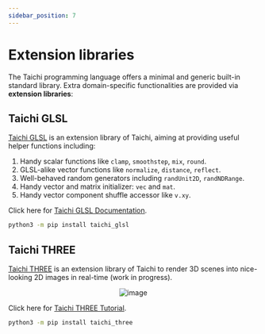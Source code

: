 ```yaml
---
sidebar_position: 7
---
```


# Extension libraries

The Taichi programming language offers a minimal and generic built-in
standard library. Extra domain-specific functionalities are provided via
**extension libraries**:

## Taichi GLSL

[Taichi GLSL](https://github.com/taichi-dev/taichi_glsl) is an extension
library of Taichi, aiming at providing useful helper functions
including:

1.  Handy scalar functions like `clamp`, `smoothstep`, `mix`, `round`.
2.  GLSL-alike vector functions like `normalize`, `distance`, `reflect`.
3.  Well-behaved random generators including `randUnit2D`,
    `randNDRange`.
4.  Handy vector and matrix initializer: `vec` and `mat`.
5.  Handy vector component shuffle accessor like `v.xy`.

Click here for [Taichi GLSL
Documentation](https://taichi-glsl.readthedocs.io).

```bash
python3 -m pip install taichi_glsl
```

## Taichi THREE

[Taichi THREE](https://github.com/taichi-dev/taichi_three) is an
extension library of Taichi to render 3D scenes into nice-looking 2D
images in real-time (work in progress).

<center>

![image](https://raw.githubusercontent.com/taichi-dev/taichi_three/16d98cb1c1f2ab7a37c9e42260878c047209fafc/assets/monkey.png)

</center>

Click here for [Taichi THREE
Tutorial](https://github.com/taichi-dev/taichi_three#how-to-play).

```bash
python3 -m pip install taichi_three
```
